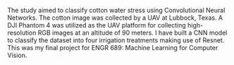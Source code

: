 The study aimed to classify cotton water stress using Convolutional Neural Networks.
The cotton image was collected by a UAV at Lubbock, Texas. A DJI Phantom 4 was
utilized as the UAV platform for collecting high-resolution RGB images at an altitude of
90 meters. I have built a CNN model to classify the dataset into four irrigation treatments making use of Resnet. 
This was my final project for ENGR 689: Machine Learning for Computer Vision.
